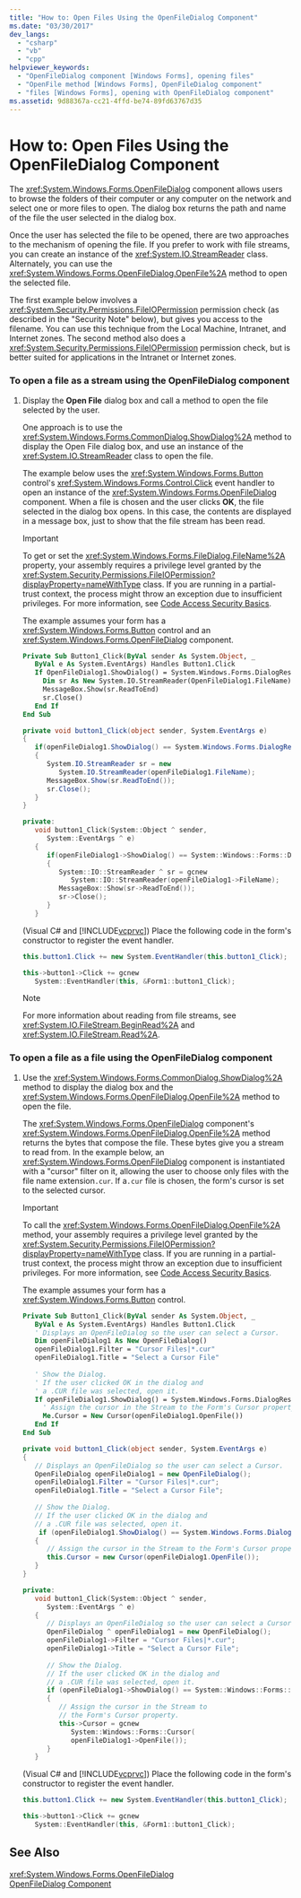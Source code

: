 ```yaml
---
title: "How to: Open Files Using the OpenFileDialog Component"
ms.date: "03/30/2017"
dev_langs: 
  - "csharp"
  - "vb"
  - "cpp"
helpviewer_keywords: 
  - "OpenFileDialog component [Windows Forms], opening files"
  - "OpenFile method [Windows Forms], OpenFileDialog component"
  - "files [Windows Forms], opening with OpenFileDialog component"
ms.assetid: 9d88367a-cc21-4ffd-be74-89fd63767d35
---
```

# How to: Open Files Using the OpenFileDialog Component
The <xref:System.Windows.Forms.OpenFileDialog> component allows users to browse the folders of their computer or any computer on the network and select one or more files to open. The dialog box returns the path and name of the file the user selected in the dialog box.  
  
 Once the user has selected the file to be opened, there are two approaches to the mechanism of opening the file. If you prefer to work with file streams, you can create an instance of the <xref:System.IO.StreamReader> class. Alternately, you can use the <xref:System.Windows.Forms.OpenFileDialog.OpenFile%2A> method to open the selected file.  
  
 The first example below involves a <xref:System.Security.Permissions.FileIOPermission> permission check (as described in the "Security Note" below), but gives you access to the filename. You can use this technique from the Local Machine, Intranet, and Internet zones. The second method also does a <xref:System.Security.Permissions.FileIOPermission> permission check, but is better suited for applications in the Intranet or Internet zones.  
  
### To open a file as a stream using the OpenFileDialog component  
  
1.  Display the **Open File** dialog box and call a method to open the file selected by the user.  
  
     One approach is to use the <xref:System.Windows.Forms.CommonDialog.ShowDialog%2A> method to display the Open File dialog box, and use an instance of the <xref:System.IO.StreamReader> class to open the file.  
  
     The example below uses the <xref:System.Windows.Forms.Button> control's <xref:System.Windows.Forms.Control.Click> event handler to open an instance of the <xref:System.Windows.Forms.OpenFileDialog> component. When a file is chosen and the user clicks **OK**, the file selected in the dialog box opens. In this case, the contents are displayed in a message box, just to show that the file stream has been read.  
  
    > [!IMPORTANT]
    >  To get or set the <xref:System.Windows.Forms.FileDialog.FileName%2A> property, your assembly requires a privilege level granted by the <xref:System.Security.Permissions.FileIOPermission?displayProperty=nameWithType> class. If you are running in a partial-trust context, the process might throw an exception due to insufficient privileges. For more information, see [Code Access Security Basics](../../../../docs/framework/misc/code-access-security-basics.md).  
  
     The example assumes your form has a <xref:System.Windows.Forms.Button> control and an <xref:System.Windows.Forms.OpenFileDialog> component.  
  
    ```vb  
    Private Sub Button1_Click(ByVal sender As System.Object, _  
       ByVal e As System.EventArgs) Handles Button1.Click  
       If OpenFileDialog1.ShowDialog() = System.Windows.Forms.DialogResult.OK Then  
         Dim sr As New System.IO.StreamReader(OpenFileDialog1.FileName)  
         MessageBox.Show(sr.ReadToEnd)  
         sr.Close()  
       End If  
    End Sub  
    ```  
  
    ```csharp  
    private void button1_Click(object sender, System.EventArgs e)  
    {  
       if(openFileDialog1.ShowDialog() == System.Windows.Forms.DialogResult.OK)  
       {  
          System.IO.StreamReader sr = new   
             System.IO.StreamReader(openFileDialog1.FileName);  
          MessageBox.Show(sr.ReadToEnd());  
          sr.Close();  
       }  
    }  
    ```  
  
    ```cpp  
    private:  
       void button1_Click(System::Object ^ sender,  
          System::EventArgs ^ e)  
       {  
          if(openFileDialog1->ShowDialog() == System::Windows::Forms::DialogResult::OK)  
          {  
             System::IO::StreamReader ^ sr = gcnew  
                System::IO::StreamReader(openFileDialog1->FileName);  
             MessageBox::Show(sr->ReadToEnd());  
             sr->Close();  
          }  
       }  
    ```  
  
     (Visual C# and [!INCLUDE[vcprvc](../../../../includes/vcprvc-md.md)]) Place the following code in the form's constructor to register the event handler.  
  
    ```csharp  
    this.button1.Click += new System.EventHandler(this.button1_Click);  
    ```  
  
    ```cpp  
    this->button1->Click += gcnew  
       System::EventHandler(this, &Form1::button1_Click);  
    ```  
  
    > [!NOTE]
    >  For more information about reading from file streams, see <xref:System.IO.FileStream.BeginRead%2A> and <xref:System.IO.FileStream.Read%2A>.  
  
### To open a file as a file using the OpenFileDialog component  
  
1.  Use the <xref:System.Windows.Forms.CommonDialog.ShowDialog%2A> method to display the dialog box and the <xref:System.Windows.Forms.OpenFileDialog.OpenFile%2A> method to open the file.  
  
     The <xref:System.Windows.Forms.OpenFileDialog> component's <xref:System.Windows.Forms.OpenFileDialog.OpenFile%2A> method returns the bytes that compose the file. These bytes give you a stream to read from. In the example below, an <xref:System.Windows.Forms.OpenFileDialog> component is instantiated with a "cursor" filter on it, allowing the user to choose only files with the file name extension`.cur`. If a`.cur` file is chosen, the form's cursor is set to the selected cursor.  
  
    > [!IMPORTANT]
    >  To call the <xref:System.Windows.Forms.OpenFileDialog.OpenFile%2A> method, your assembly requires a privilege level granted by the <xref:System.Security.Permissions.FileIOPermission?displayProperty=nameWithType> class. If you are running in a partial-trust context, the process might throw an exception due to insufficient privileges. For more information, see [Code Access Security Basics](../../../../docs/framework/misc/code-access-security-basics.md).  
  
     The example assumes your form has a <xref:System.Windows.Forms.Button> control.  
  
    ```vb  
    Private Sub Button1_Click(ByVal sender As System.Object, _  
       ByVal e As System.EventArgs) Handles Button1.Click  
       ' Displays an OpenFileDialog so the user can select a Cursor.  
       Dim openFileDialog1 As New OpenFileDialog()  
       openFileDialog1.Filter = "Cursor Files|*.cur"  
       openFileDialog1.Title = "Select a Cursor File"  
  
       ' Show the Dialog.  
       ' If the user clicked OK in the dialog and   
       ' a .CUR file was selected, open it.  
       If openFileDialog1.ShowDialog() = System.Windows.Forms.DialogResult.OK Then  
         ' Assign the cursor in the Stream to the Form's Cursor property.  
         Me.Cursor = New Cursor(openFileDialog1.OpenFile())  
       End If  
    End Sub  
    ```  
  
    ```csharp  
    private void button1_Click(object sender, System.EventArgs e)  
    {  
       // Displays an OpenFileDialog so the user can select a Cursor.  
       OpenFileDialog openFileDialog1 = new OpenFileDialog();  
       openFileDialog1.Filter = "Cursor Files|*.cur";  
       openFileDialog1.Title = "Select a Cursor File";  
  
       // Show the Dialog.  
       // If the user clicked OK in the dialog and  
       // a .CUR file was selected, open it.  
        if (openFileDialog1.ShowDialog() == System.Windows.Forms.DialogResult.OK)  
       {  
          // Assign the cursor in the Stream to the Form's Cursor property.  
          this.Cursor = new Cursor(openFileDialog1.OpenFile());  
       }  
    }  
    ```  
  
    ```cpp  
    private:  
       void button1_Click(System::Object ^ sender,  
          System::EventArgs ^ e)  
       {  
          // Displays an OpenFileDialog so the user can select a Cursor.  
          OpenFileDialog ^ openFileDialog1 = new OpenFileDialog();  
          openFileDialog1->Filter = "Cursor Files|*.cur";  
          openFileDialog1->Title = "Select a Cursor File";  
  
          // Show the Dialog.  
          // If the user clicked OK in the dialog and  
          // a .CUR file was selected, open it.  
          if (openFileDialog1->ShowDialog() == System::Windows::Forms::DialogResult::OK)  
          {  
             // Assign the cursor in the Stream to  
             // the Form's Cursor property.  
             this->Cursor = gcnew  
                System::Windows::Forms::Cursor(  
                openFileDialog1->OpenFile());  
          }  
       }  
    ```  
  
     (Visual C# and [!INCLUDE[vcprvc](../../../../includes/vcprvc-md.md)]) Place the following code in the form's constructor to register the event handler.  
  
    ```csharp  
    this.button1.Click += new System.EventHandler(this.button1_Click);  
    ```  
  
    ```cpp  
    this->button1->Click += gcnew  
       System::EventHandler(this, &Form1::button1_Click);  
    ```  
  
## See Also  
 <xref:System.Windows.Forms.OpenFileDialog>  
 [OpenFileDialog Component](../../../../docs/framework/winforms/controls/openfiledialog-component-windows-forms.md)
